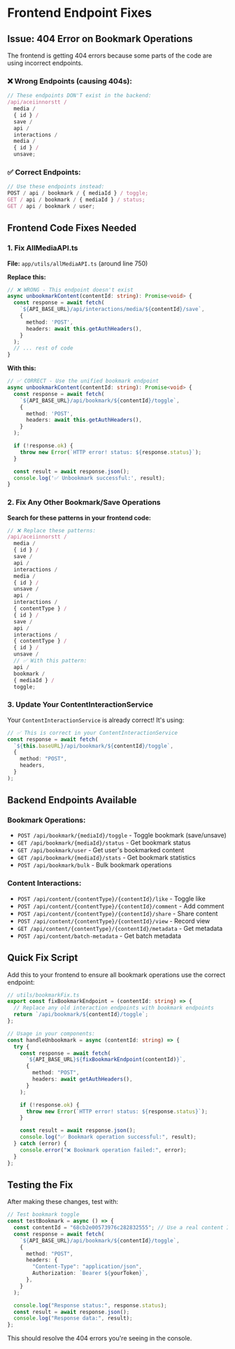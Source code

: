 # Frontend Endpoint Fixes

## Issue: 404 Error on Bookmark Operations

The frontend is getting 404 errors because some parts of the code are using incorrect endpoints.

### ❌ Wrong Endpoints (causing 404s):

```typescript
// These endpoints DON'T exist in the backend:
/api/aceiinnorstt /
  media /
  { id } /
  save /
  api /
  interactions /
  media /
  { id } /
  unsave;
```

### ✅ Correct Endpoints:

```typescript
// Use these endpoints instead:
POST / api / bookmark / { mediaId } / toggle;
GET / api / bookmark / { mediaId } / status;
GET / api / bookmark / user;
```

## Frontend Code Fixes Needed

### 1. Fix AllMediaAPI.ts

**File:** `app/utils/allMediaAPI.ts` (around line 750)

**Replace this:**

```typescript
// ❌ WRONG - This endpoint doesn't exist
async unbookmarkContent(contentId: string): Promise<void> {
  const response = await fetch(
    `${API_BASE_URL}/api/interactions/media/${contentId}/save`,
    {
      method: 'POST',
      headers: await this.getAuthHeaders(),
    }
  );
  // ... rest of code
}
```

**With this:**

```typescript
// ✅ CORRECT - Use the unified bookmark endpoint
async unbookmarkContent(contentId: string): Promise<void> {
  const response = await fetch(
    `${API_BASE_URL}/api/bookmark/${contentId}/toggle`,
    {
      method: 'POST',
      headers: await this.getAuthHeaders(),
    }
  );

  if (!response.ok) {
    throw new Error(`HTTP error! status: ${response.status}`);
  }

  const result = await response.json();
  console.log('✅ Unbookmark successful:', result);
}
```

### 2. Fix Any Other Bookmark/Save Operations

**Search for these patterns in your frontend code:**

```typescript
// ❌ Replace these patterns:
/api/aceiinnorstt /
  media /
  { id } /
  save /
  api /
  interactions /
  media /
  { id } /
  unsave /
  api /
  interactions /
  { contentType } /
  { id } /
  save /
  api /
  interactions /
  { contentType } /
  { id } /
  unsave /
  // ✅ With this pattern:
  api /
  bookmark /
  { mediaId } /
  toggle;
```

### 3. Update Your ContentInteractionService

Your `ContentInteractionService` is already correct! It's using:

```typescript
// ✅ This is correct in your ContentInteractionService
const response = await fetch(
  `${this.baseURL}/api/bookmark/${contentId}/toggle`,
  {
    method: "POST",
    headers,
  }
);
```

## Backend Endpoints Available

### Bookmark Operations:

- `POST /api/bookmark/{mediaId}/toggle` - Toggle bookmark (save/unsave)
- `GET /api/bookmark/{mediaId}/status` - Get bookmark status
- `GET /api/bookmark/user` - Get user's bookmarked content
- `GET /api/bookmark/{mediaId}/stats` - Get bookmark statistics
- `POST /api/bookmark/bulk` - Bulk bookmark operations

### Content Interactions:

- `POST /api/content/{contentType}/{contentId}/like` - Toggle like
- `POST /api/content/{contentType}/{contentId}/comment` - Add comment
- `POST /api/content/{contentType}/{contentId}/share` - Share content
- `POST /api/content/{contentType}/{contentId}/view` - Record view
- `GET /api/content/{contentType}/{contentId}/metadata` - Get metadata
- `POST /api/content/batch-metadata` - Get batch metadata

## Quick Fix Script

Add this to your frontend to ensure all bookmark operations use the correct endpoint:

```typescript
// utils/bookmarkFix.ts
export const fixBookmarkEndpoint = (contentId: string) => {
  // Replace any old interaction endpoints with bookmark endpoints
  return `/api/bookmark/${contentId}/toggle`;
};

// Usage in your components:
const handleUnbookmark = async (contentId: string) => {
  try {
    const response = await fetch(
      `${API_BASE_URL}${fixBookmarkEndpoint(contentId)}`,
      {
        method: "POST",
        headers: await getAuthHeaders(),
      }
    );

    if (!response.ok) {
      throw new Error(`HTTP error! status: ${response.status}`);
    }

    const result = await response.json();
    console.log("✅ Bookmark operation successful:", result);
  } catch (error) {
    console.error("❌ Bookmark operation failed:", error);
  }
};
```

## Testing the Fix

After making these changes, test with:

```typescript
// Test bookmark toggle
const testBookmark = async () => {
  const contentId = "68cb2e00573976c282832555"; // Use a real content ID
  const response = await fetch(
    `${API_BASE_URL}/api/bookmark/${contentId}/toggle`,
    {
      method: "POST",
      headers: {
        "Content-Type": "application/json",
        Authorization: `Bearer ${yourToken}`,
      },
    }
  );

  console.log("Response status:", response.status);
  const result = await response.json();
  console.log("Response data:", result);
};
```

This should resolve the 404 errors you're seeing in the console.
